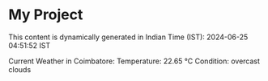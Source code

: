 # My Project

This content is dynamically generated in Indian Time (IST): 2024-06-25 04:51:52 IST


Current Weather in Coimbatore:
Temperature: 22.65 °C
Condition: overcast clouds
